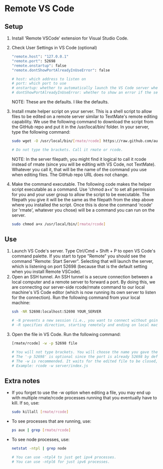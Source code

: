 # Remote VS Code

## Setup
1. Install 'Remote VSCode' extension for Visual Studio Code.
1. Check User Settings in VS Code (optional)
    ```sh
    "remote.host": "127.0.0.1"
    "remote.port": 52698
    "remote.onstartup": false
    "remote.dontShowPortAlreadyInUseError": false

    # host: which address to listen on
    # port: which port to use
    # onstartup: whether to automatically launch the VS Code server when VS Code is started
    # dontShowPortAlreadyInUseError: whether to show an error if the server is already running
    ```
    NOTE: These are the defaults. I like the defaults.
1. Install rmate helper script on your server. This is a shell script to allow files to be edited on a remote server similar to TextMate's remote editing capability. We use the following command to download the script from the GitHub repo and put it in the /usr/local/bin/ folder. In your server, type the following command:
    ```sh
    sudo wget -O /usr/local/bin/[rmate/rcode] https://raw.github.com/aurora/rmate/master/rmate

    # Do not type the brackets. Call it rmate or rcode.
    ```
    NOTE: In the server filepath, you might find it logical to call it rcode instead of rmate (since you will be editing with VS Code, not TextMate). Whatever you call it, that will be the name of the command you use when editing files. The GitHub repo URL does not change.

1. Make the command executable. The following code makes the helper script executable as a command. Use 'chmod a+x' to set all permission for you and your user group to allow the script to be executable. The filepath you give it will be the same as the filepath from the step above where you installed the script. Once this is done the command 'rcode' (or 'rmate', whatever you chose) will be a command you can run on the server.

    ```sh
    sudo chmod a+x /usr/local/bin/[rmate/rcode]
    ```


## Use
1. Launch VS Code's server. Type Ctrl/Cmd + Shift + P to open VS Code's command palette. If you start to type "Remote" you should see the command "Remote: Start Server". Selecting that will launch the server, which is listening on port 52698 (because that is the default setting when you install Remote VSCode).
1. Open an SSH tunnel. An SSH tunnel is a secure connection between a local computer and a remote server to forward a port. By doing this, we are connecting our server-side rcode/rmate command to our local machine's VS Code editor (which is now running its own server to listen for the connection). Run the following command from your local machine:
    ```sh
    ssh -NR 52698:localhost:52698 YOUR_SERVER

    # -N prevents a new session (i.e., you want to connect without going into the server to work).
    # -R specifies direction, starting remotely and ending on local machine (opposite is -L)
    ```
1. Open the file in VS Code. Run the following command:
    ```sh
    [rmate/rcode] -w -p 52698 file

    # You will not type brackets. You will choose the name you gave the command. 
    # The '-p 52698' is optional since the port is already 52698 by default. 
    # The -w is recommended. It waits for the edited file to be closed, then stops the server process. 
    # Example: rcode -w server/index.js
    ```



## Extra notes
- If you forget to use the -w option when editing a file, you may end up with multiple rmate/rcode processes running that you eventually have to kill. If so, use:
    ```sh
    sudo killall [rmate/rcode]
    ```

- To see processes that are running, use:
    ```sh
    ps aux | grep [rmate/rcode]
    ```

- To see node processes, use:
    ```sh
    netstat -ntpl | grep node

    # You can use -ntpl4 to just get ipv4 processes.
    # You can use -ntpl6 for just ipv6 processes.
    ```
